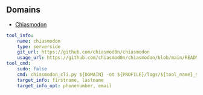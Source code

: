 ## Domains

- [Chiasmodon](https://github.com/chiasmod0n/chiasmodon)
  
```YAML
tool_info:
    name: chiasmodon
    type: serverside
    git_url: https://github.com/chiasmod0n/chiasmodon
    usage_url: https://github.com/chiasmod0n/chiasmodon/blob/main/README.md
tool_cmd:
    sudo: false
    cmd: chiasmodon_cli.py ${DOMAIN} -ot ${PROFILE}/logs/${tool_name}_${LOGID}_${timestamp}.log_${tool_name} | tee ${PROFILE}/logs/${tool_name}_${LOGID}_${timestamp}.log
    target_info: firstname, lastname
    target_info_opt: phonenumber, email
```